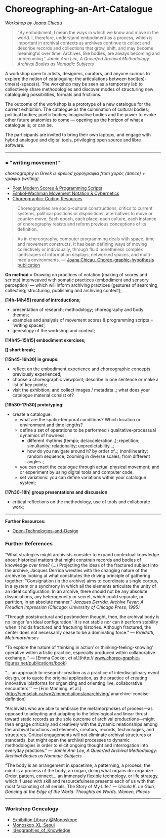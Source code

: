 # Choreographing-an-Art-Catalogue
_Workshop by [Joana Chicau](https://www.joanachicau.com/about.html)_

> "By embodiment, I mean the ways in which we know and move in the world. I, therefore, understand embodiment as a process, which is important in archival contexts as archives continue to collect and describe records and collections that grow, shift, and may become meaningful over time. Archives, like bodies, are always becoming and unbecoming." _Jamie Ann Lee, A Queer/ed Archival Methodology: Archival Bodies as Nomadic Subjects_

A workshop open to artists, designers, curators, and anyone curious to explore the notion of cataloguing: the articulations between bodi(es)-time(s)-space(s). The workshop may be seen as a temporary lab to collectively share methodologies and discover modes of structuring new cataloguing possibilities, formats and frictiions.

The outcome of the workshop is a prototype of a new catalogue for the current exhibition. The catalogue as the culmination of cultural bodies; political bodies; poetic bodies; imaginative bodies and the power to evoke other future anatomies to come — opening up the horizon of what a catalogue is; or can be.

The participants are invited to bring their own laptops, and engage with hybrid analogue and digital tools, privileging open source and libre software.


-----------------

### = "writing movement"  

_choreography in Greek is spelled χορογραφια from χορός (dance) + γραφια (writing)_

* [Post Modern Scores & Programming Scripts](http://pzwart1.wdka.hro.nl/~jo/notebook/series/glossary.html)
* [Eshkol-Wachman Movement Notation & Cybernetics](https://joanachicau.x-temporary.org/)
* [Choreographic-Coding Resources](https://github.com/JoBCB/Rehearsal_Series/wiki/References-on-Choreographic-Coding)

> Choreographies are socio-cultural constructions, critics to current systems, political positions or dispositions, alternatives to move or counter-move. Each epoch, each place, each culture, each instance of choreography resists and reform previous conceptions of its definition.

> As in choreography, computer programming deals with space, time and movement constructs. It has been defining ways of moving collectively or individually, through fluid nonetheless complex landscapes of information displays, networked spaces, and multi-media environments. — [Joana Chicau, Choreo-graphic-hypothesis publication](https://monoskop.org/images/7/70/Choreo-graphic-hypothesis-web-joana-chicau.pdf)


__On method__ = Drawing on practices of notation (making of scores and scripts) interweaved with somatic practices (embodiment and sensory perception) — which will inform archiving practices (gestures of searching, collecting; structuring, publishing and archiving content);


__[14h-14h45] round of introductions;__
  - presentation of research; methodology; choreography and body themes;
  - examples and analysis of movement scores & programming scripts = ‘writing spaces’;
  - genealogy of the workshop and context;

__[14h45-15h15] embodiment exercises;__

__[] short break;__

__[15h45-16h30] in groups:__
  - reflect on the embodiment experience and choreographic concepts previously experienced;
  - choose a choreographic viewpoint; describe in one sentence or make a list of key points;
  - visit the exhibition; and collect images / metadata..; what does your catalogue material consist of?


__[16h30-17h30] prototyping:__
  - create a catalogue: 
	- what are the spatio-temporal conditions? Which location or environment and time lengths?
	- define a set of operations to be performed / qualitative-processual dynamics of howness:
		- different rhythms (tempo; de/acceleration..); repetition; simultanity; relationality; unpredictability…;
		- how do you navigate around it? by order of..; (non)linearity; random sequence; zooming in diverse scales; from different angles..;
	- you can enact the catalogue through actual physical movement; and or experiment by using digital tools and computer code.
	- set variations: you can define variations within your catalogue system;
          
__[17h30-18h] group presentations and discussion__ 

  - critical reflections on the methodology, use of tools and collaborate work; 

-----------------

__Further Resources:__

* [Open-Technologies-and-Design](https://github.com/JoBCB/Rehearsal_Series/wiki/Resources-and-Theory-on-Open-Technology-and-Design)


### Further References

“What strategies might archivists consider to expand contextual knowledge about historical matters that might constrain records and bodies of knowledge over time? (...) Projecting the ideas of the fractured subject into the archive, Jacques Derrida wrestles with the changing nature of the archive by looking at what constitutes the driving principle of gathering together: "Consignation (in the archive) aims to coordinate a single corpus, in a system or a synchrony in which all the elements articulate the unity of an ideal configuration. In an archive, there should not be any absolute dissociations, any heterogeneity or secret, which could separate, or partition, in an absolute manner." _Jacques Derrida, Archive Fever: A Freudian Impression (Chicago: University of Chicago Press, 1995)_

“Through poststructural and postmodern thought, then, the archival body is no longer ‘an ideal configuration.’ It is not stable nor can it perform stability when it holds fractured and fracturing histories. Although fractured, the center does not necessarily cease to be a dominating force.” — _Braidotti, Metamorphoses_

“To explore the nature of ‘thinking in action’ or thinking-feeling-knowing’ operative within artistic practice, especially produced within collaborative exchange..” — [Emma Cocker, et al.](http:// www.choreo-graphic-figures.net/publications/book)

“... an approach to research-creation as a practice of interdisciplinary event design, or to quote the original application, as the practice of creating innovative ‘platforms for organizing and orienting live, collaborative encounters.’” — [Erin Manning, et al.](http://senselab.ca/wp2/immediations/anarchiving/ anarchive-concise-definition)

“Archivists who are able to embrace the metamorphoses of process—as opposed to adopting and adapting to the teleological and linear thrust toward static records as the sole outcome of archival productions—might then engage critically and creatively with the dynamic relationships among the archival functions and elements, creators, records, technologies, and structures. Critical engagements will not eliminate archival structures or standards, but might open the archival processes to dynamic methodologies in order to elicit ongoing thought and interrogation into everyday practices.” — _Jamie Ann Lee, A Queer/ed Archival Methodology: Archival Bodies as Nomadic Subjects_

"The body is an arrangement in spacetime, a patterning, a process; the mind is a process of the body, an organ, doing what organs do: organize. Order, pattern, connect... an immensely flexible technology, or life strategy, which if used with skill and resourcefulness presents each of us with that most fascinating of all serials, The Story of My Life." — _Ursula K. Le Guin, Dancing at the Edge of the World: Thoughts on Words, Women, Places_

-----------------


### Workshop Genealogy

* [Exhibition Library @Monoskope](https://monoskop.org/Exhibition_Library#Joana_Chicau)
* [Monoskop_XL_Seoul](https://monoskop.org/images/2/2f/Monoskop_XL_Seoul_2018.pdf)
* [Ideographies_of_Knowledge](https://monoskop.org/Ideographies_of_Knowledge)
